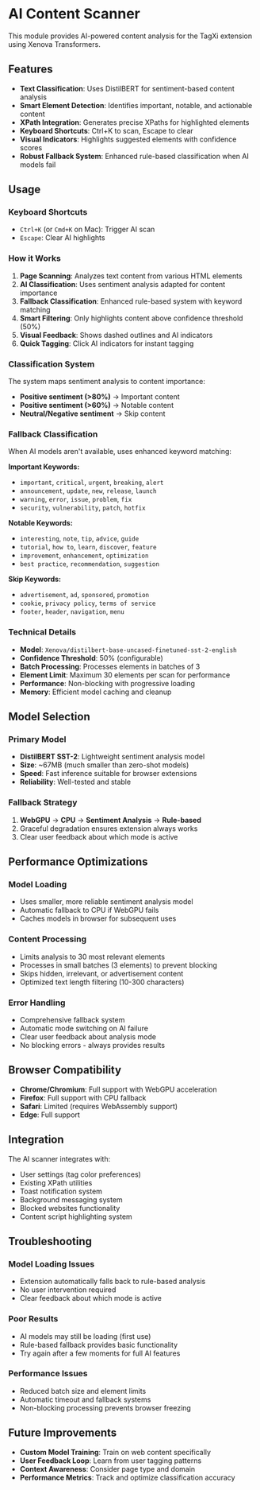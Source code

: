 # AI Content Scanner

This module provides AI-powered content analysis for the TagXi extension using Xenova Transformers.

## Features

- **Text Classification**: Uses DistilBERT for sentiment-based content analysis
- **Smart Element Detection**: Identifies important, notable, and actionable content
- **XPath Integration**: Generates precise XPaths for highlighted elements
- **Keyboard Shortcuts**: Ctrl+K to scan, Escape to clear
- **Visual Indicators**: Highlights suggested elements with confidence scores
- **Robust Fallback System**: Enhanced rule-based classification when AI models fail

## Usage

### Keyboard Shortcuts
- `Ctrl+K` (or `Cmd+K` on Mac): Trigger AI scan
- `Escape`: Clear AI highlights

### How it Works

1. **Page Scanning**: Analyzes text content from various HTML elements
2. **AI Classification**: Uses sentiment analysis adapted for content importance
3. **Fallback Classification**: Enhanced rule-based system with keyword matching
4. **Smart Filtering**: Only highlights content above confidence threshold (50%)
5. **Visual Feedback**: Shows dashed outlines and AI indicators
6. **Quick Tagging**: Click AI indicators for instant tagging

### Classification System

The system maps sentiment analysis to content importance:
- **Positive sentiment (>80%)** → Important content
- **Positive sentiment (>60%)** → Notable content  
- **Neutral/Negative sentiment** → Skip content

### Fallback Classification

When AI models aren't available, uses enhanced keyword matching:

**Important Keywords:**
- `important`, `critical`, `urgent`, `breaking`, `alert`
- `announcement`, `update`, `new`, `release`, `launch`
- `warning`, `error`, `issue`, `problem`, `fix`
- `security`, `vulnerability`, `patch`, `hotfix`

**Notable Keywords:**
- `interesting`, `note`, `tip`, `advice`, `guide`
- `tutorial`, `how to`, `learn`, `discover`, `feature`
- `improvement`, `enhancement`, `optimization`
- `best practice`, `recommendation`, `suggestion`

**Skip Keywords:**
- `advertisement`, `ad`, `sponsored`, `promotion`
- `cookie`, `privacy policy`, `terms of service`
- `footer`, `header`, `navigation`, `menu`

### Technical Details

- **Model**: `Xenova/distilbert-base-uncased-finetuned-sst-2-english`
- **Confidence Threshold**: 50% (configurable)
- **Batch Processing**: Processes elements in batches of 3
- **Element Limit**: Maximum 30 elements per scan for performance
- **Performance**: Non-blocking with progressive loading
- **Memory**: Efficient model caching and cleanup

## Model Selection

### Primary Model
- **DistilBERT SST-2**: Lightweight sentiment analysis model
- **Size**: ~67MB (much smaller than zero-shot models)
- **Speed**: Fast inference suitable for browser extensions
- **Reliability**: Well-tested and stable

### Fallback Strategy
1. **WebGPU** → **CPU** → **Sentiment Analysis** → **Rule-based**
2. Graceful degradation ensures extension always works
3. Clear user feedback about which mode is active

## Performance Optimizations

### Model Loading
- Uses smaller, more reliable sentiment analysis model
- Automatic fallback to CPU if WebGPU fails
- Caches models in browser for subsequent uses

### Content Processing
- Limits analysis to 30 most relevant elements
- Processes in small batches (3 elements) to prevent blocking
- Skips hidden, irrelevant, or advertisement content
- Optimized text length filtering (10-300 characters)

### Error Handling
- Comprehensive fallback system
- Automatic mode switching on AI failure
- Clear user feedback about analysis mode
- No blocking errors - always provides results

## Browser Compatibility

- **Chrome/Chromium**: Full support with WebGPU acceleration
- **Firefox**: Full support with CPU fallback
- **Safari**: Limited (requires WebAssembly support)
- **Edge**: Full support

## Integration

The AI scanner integrates with:
- User settings (tag color preferences)
- Existing XPath utilities  
- Toast notification system
- Background messaging system
- Blocked websites functionality
- Content script highlighting system

## Troubleshooting

### Model Loading Issues
- Extension automatically falls back to rule-based analysis
- No user intervention required
- Clear feedback about which mode is active

### Poor Results
- AI models may still be loading (first use)
- Rule-based fallback provides basic functionality
- Try again after a few moments for full AI features

### Performance Issues
- Reduced batch size and element limits
- Automatic timeout and fallback systems
- Non-blocking processing prevents browser freezing

## Future Improvements

- **Custom Model Training**: Train on web content specifically
- **User Feedback Loop**: Learn from user tagging patterns
- **Context Awareness**: Consider page type and domain
- **Performance Metrics**: Track and optimize classification accuracy